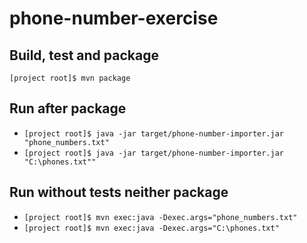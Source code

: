 # phone-number-exercise

## Build, test and package
   `[project root]$ mvn package`

## Run after package
   * `[project root]$ java -jar target/phone-number-importer.jar "phone_numbers.txt"`
   * `[project root]$ java -jar target/phone-number-importer.jar "C:\phones.txt""`

## Run without tests neither package
   * `[project root]$ mvn exec:java -Dexec.args="phone_numbers.txt"`
   * `[project root]$ mvn exec:java -Dexec.args="C:\phones.txt"`
